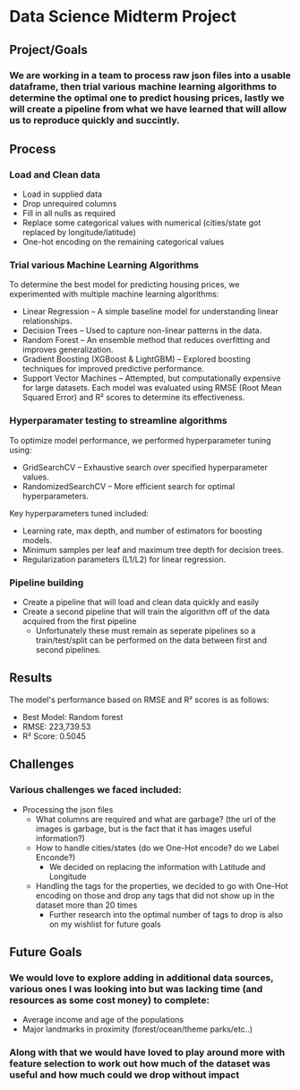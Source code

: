 # Data Science Midterm Project

## Project/Goals
### We are working in a team to process raw json files into a usable dataframe, then trial various machine learning algorithms to determine the optimal one to predict housing prices, lastly we will create a pipeline from what we have learned that will allow us to reproduce quickly and succintly.

## Process
### Load and Clean data
- Load in supplied data
- Drop unrequired columns
- Fill in all nulls as required
- Replace some categorical values with numerical (cities/state got replaced by longitude/latitude)
- One-hot encoding on the remaining categorical values

### Trial various Machine Learning Algorithms
To determine the best model for predicting housing prices, we experimented with multiple machine learning algorithms:
- Linear Regression – A simple baseline model for understanding linear relationships.
- Decision Trees – Used to capture non-linear patterns in the data.
- Random Forest – An ensemble method that reduces overfitting and improves generalization.
- Gradient Boosting (XGBoost & LightGBM) – Explored boosting techniques for improved predictive performance.
- Support Vector Machines – Attempted, but computationally expensive for large datasets.
Each model was evaluated using RMSE (Root Mean Squared Error) and R² scores to determine its effectiveness.
### Hyperparamater testing to streamline algorithms
To optimize model performance, we performed hyperparameter tuning using:
- GridSearchCV – Exhaustive search over specified hyperparameter values.
- RandomizedSearchCV – More efficient search for optimal hyperparameters.

Key hyperparameters tuned included:
- Learning rate, max depth, and number of estimators for boosting models.
- Minimum samples per leaf and maximum tree depth for decision trees.
- Regularization parameters (L1/L2) for linear regression.

### Pipeline building
- Create a pipeline that will load and clean data quickly and easily
- Create a second pipeline that will train the algorithm off of the data acquired from the first pipeline
    - Unfortunately these must remain as seperate pipelines so a train/test/split can be performed on the data between first and second pipelines.

## Results
The model's performance based on RMSE and R² scores is as follows:

- Best Model: Random forest
- RMSE: 223,739.53
- R² Score: 0.5045

## Challenges 
### Various challenges we faced included:
- Processing the json files
    - What columns are required and what are garbage? (the url of the images is garbage, but is the fact that it has images useful information?)
    - How to handle cities/states (do we One-Hot encode? do we Label Enconde?)
        - We decided on replacing the information with Latitude and Longitude
    - Handling the tags for the properties, we decided to go with One-Hot encoding on those and drop any tags that did not show up in the dataset more than 20 times
        - Further research into the optimal number of tags to drop is also on my wishlist for future goals

## Future Goals
### We would love to explore adding in additional data sources, various ones I was looking into but was lacking time (and resources as some cost money) to complete:
- Average income and age of the populations
- Major landmarks in proximity (forest/ocean/theme parks/etc..)
### Along with that we would have loved to play around more with feature selection to work out how much of the dataset was useful and how much could we drop without impact
